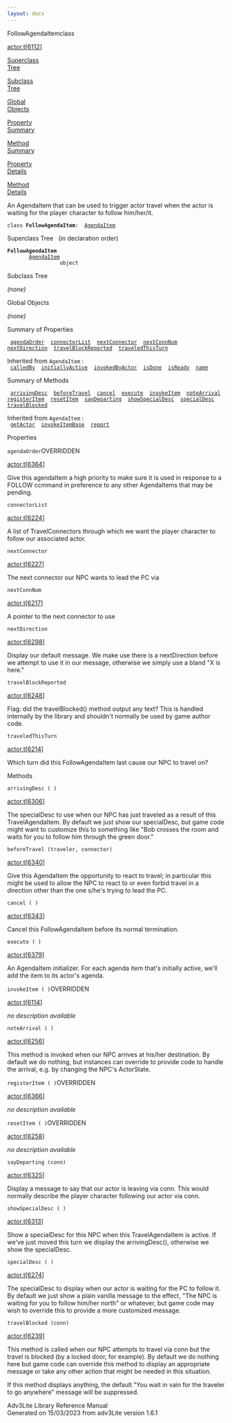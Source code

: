 ```yaml
---
layout: docs
---
```

<span class="title">FollowAgendaItem</span><span class="type">class</span>

[actor.t](../file/actor.t.html)\[[6112](../source/actor.t.html#6112)\]

[Superclass  
Tree](#_SuperClassTree_)

[Subclass  
Tree](#_SubClassTree_)

[Global  
Objects](#_ObjectSummary_)

[Property  
Summary](#_PropSummary_)

[Method  
Summary](#_MethodSummary_)

[Property  
Details](#_Properties_)

[Method  
Details](#_Methods_)

<div class="fdesc">

An AgendaItem that can be used to trigger actor travel when the actor is
waiting for the player character to follow him/her/it.

`class `**`FollowAgendaItem`**` :   `[`AgendaItem`](../object/AgendaItem.html)

</div>

<span id="_SuperClassTree_"></span>

<div class="mjhd">

<span class="hdln">Superclass Tree</span>   (in declaration order)

</div>

**`FollowAgendaItem`**  
`         `[`AgendaItem`](../object/AgendaItem.html)  
`                 object`  
<span id="_SubClassTree_"></span>

<div class="mjhd">

<span class="hdln">Subclass Tree</span>  

</div>

*(none)* <span id="_ObjectSummary_"></span>

<div class="mjhd">

<span class="hdln">Global Objects</span>  

</div>

*(none)* <span id="_PropSummary_"></span>

<div class="mjhd">

<span class="hdln">Summary of Properties</span>  

</div>

` `[`agendaOrder`](#agendaOrder)`  `[`connectorList`](#connectorList)`  `[`nextConnector`](#nextConnector)`  `[`nextConnNum`](#nextConnNum)`  `[`nextDirection`](#nextDirection)`  `[`travelBlockReported`](#travelBlockReported)`  `[`traveledThisTurn`](#traveledThisTurn)`  `

Inherited from `AgendaItem` :  
` `[`calledBy`](../object/AgendaItem.html#calledBy)`  `[`initiallyActive`](../object/AgendaItem.html#initiallyActive)`  `[`invokedByActor`](../object/AgendaItem.html#invokedByActor)`  `[`isDone`](../object/AgendaItem.html#isDone)`  `[`isReady`](../object/AgendaItem.html#isReady)`  `[`name`](../object/AgendaItem.html#name)`  `

<span id="_MethodSummary_"></span>

<div class="mjhd">

<span class="hdln">Summary of Methods</span>  

</div>

` `[`arrivingDesc`](#arrivingDesc)`  `[`beforeTravel`](#beforeTravel)`  `[`cancel`](#cancel)`  `[`execute`](#execute)`  `[`invokeItem`](#invokeItem)`  `[`noteArrival`](#noteArrival)`  `[`registerItem`](#registerItem)`  `[`resetItem`](#resetItem)`  `[`sayDeparting`](#sayDeparting)`  `[`showSpecialDesc`](#showSpecialDesc)`  `[`specialDesc`](#specialDesc)`  `[`travelBlocked`](#travelBlocked)`  `

Inherited from `AgendaItem` :  
` `[`getActor`](../object/AgendaItem.html#getActor)`  `[`invokeItemBase`](../object/AgendaItem.html#invokeItemBase)`  `[`report`](../object/AgendaItem.html#report)`  `

<span id="_Properties_"></span>

<div class="mjhd">

<span class="hdln">Properties</span>  

</div>

<span id="agendaOrder"></span>

`agendaOrder`<span class="rem">OVERRIDDEN</span>

[actor.t](../file/actor.t.html)\[[6364](../source/actor.t.html#6364)\]

<div class="desc">

Give this agendaItem a high priority to make sure it is used in response
to a FOLLOW ccmmand in preference to any other AgendaItems that may be
pending.

</div>

<span id="connectorList"></span>

`connectorList`

[actor.t](../file/actor.t.html)\[[6224](../source/actor.t.html#6224)\]

<div class="desc">

A list of TravelConnectors through which we want the player character to
follow our associated actor.

</div>

<span id="nextConnector"></span>

`nextConnector`

[actor.t](../file/actor.t.html)\[[6227](../source/actor.t.html#6227)\]

<div class="desc">

The next connector our NPC wants to lead the PC via

</div>

<span id="nextConnNum"></span>

`nextConnNum`

[actor.t](../file/actor.t.html)\[[6217](../source/actor.t.html#6217)\]

<div class="desc">

A pointer to the next connector to use

</div>

<span id="nextDirection"></span>

`nextDirection`

[actor.t](../file/actor.t.html)\[[6298](../source/actor.t.html#6298)\]

<div class="desc">

Display our default message. We make use there is a nextDirection before
we attempt to use it in our message, otherwise we simply use a bland "X
is here."

</div>

<span id="travelBlockReported"></span>

`travelBlockReported`

[actor.t](../file/actor.t.html)\[[6248](../source/actor.t.html#6248)\]

<div class="desc">

Flag: did the travelBlocked() method output any text? This is handled
internally by the library and shouldn't normally be used by game author
code.

</div>

<span id="traveledThisTurn"></span>

`traveledThisTurn`

[actor.t](../file/actor.t.html)\[[6214](../source/actor.t.html#6214)\]

<div class="desc">

Which turn did this FollowAgendaItem last cause our NPC to travel on?

</div>

<span id="_Methods_"></span>

<div class="mjhd">

<span class="hdln">Methods</span>  

</div>

<span id="arrivingDesc"></span>

`arrivingDesc ( )`

[actor.t](../file/actor.t.html)\[[6306](../source/actor.t.html#6306)\]

<div class="desc">

The specialDesc to use when our NPC has just traveled as a result of
this TravelAgendaItem. By default we just show our specialDesc, but game
code might want to customize this to something like "Bob crosses the
room and waits for you to follow him through the green door."

</div>

<span id="beforeTravel"></span>

`beforeTravel (traveler, connector)`

[actor.t](../file/actor.t.html)\[[6340](../source/actor.t.html#6340)\]

<div class="desc">

Give this AgendaItem the opportunity to react to travel; in particular
this might be used to allow the NPC to react to or even forbid travel in
a direction other than the one s/he's trying to lead the PC.

</div>

<span id="cancel"></span>

`cancel ( )`

[actor.t](../file/actor.t.html)\[[6343](../source/actor.t.html#6343)\]

<div class="desc">

Cancel this FollowAgendaItem before its normal termination.

</div>

<span id="execute"></span>

`execute ( )`

[actor.t](../file/actor.t.html)\[[6379](../source/actor.t.html#6379)\]

<div class="desc">

An AgendaItem initializer. For each agenda item that's initially active,
we'll add the item to its actor's agenda.

</div>

<span id="invokeItem"></span>

`invokeItem ( )`<span class="rem">OVERRIDDEN</span>

[actor.t](../file/actor.t.html)\[[6114](../source/actor.t.html#6114)\]

<div class="desc">

*no description available*

</div>

<span id="noteArrival"></span>

`noteArrival ( )`

[actor.t](../file/actor.t.html)\[[6256](../source/actor.t.html#6256)\]

<div class="desc">

This method is invoked when our NPC arrives at his/her destination. By
default we do nothing, but instances can override to provide code to
handle the arrival, e.g. by changing the NPC's ActorState.

</div>

<span id="registerItem"></span>

`registerItem ( )`<span class="rem">OVERRIDDEN</span>

[actor.t](../file/actor.t.html)\[[6366](../source/actor.t.html#6366)\]

<div class="desc">

*no description available*

</div>

<span id="resetItem"></span>

`resetItem ( )`<span class="rem">OVERRIDDEN</span>

[actor.t](../file/actor.t.html)\[[6258](../source/actor.t.html#6258)\]

<div class="desc">

*no description available*

</div>

<span id="sayDeparting"></span>

`sayDeparting (conn)`

[actor.t](../file/actor.t.html)\[[6325](../source/actor.t.html#6325)\]

<div class="desc">

Display a message to say that our actor is leaving via conn. This would
normally describe the player character following our actor via conn.

</div>

<span id="showSpecialDesc"></span>

`showSpecialDesc ( )`

[actor.t](../file/actor.t.html)\[[6313](../source/actor.t.html#6313)\]

<div class="desc">

Show a specialDesc for this NPC when this TravelAgendaItem is active. If
we've just moved this turn we display the arrivingDesc(), otherwise we
show the specialDesc.

</div>

<span id="specialDesc"></span>

`specialDesc ( )`

[actor.t](../file/actor.t.html)\[[6274](../source/actor.t.html#6274)\]

<div class="desc">

The specialDesc to display when our actor is waiting for the PC to
follow it. By default we just show a plain vanilla message to the
effect, "The NPC is waiting for you to follow him/her north" or
whatever, but game code may wish to override this to provide a more
customized message.

</div>

<span id="travelBlocked"></span>

`travelBlocked (conn)`

[actor.t](../file/actor.t.html)\[[6239](../source/actor.t.html#6239)\]

<div class="desc">

This method is called when our NPC attempts to travel via conn but the
travel is blocked (by a locked door, for example). By default we do
nothing here but game code can override this method to display an
appropriate message or take any other action that might be needed in
this situation.

If this method displays anything, the default "You wait in vain for the
traveler to go anywhere" message will be suppressed.

</div>

<div class="ftr">

Adv3Lite Library Reference Manual  
Generated on 15/03/2023 from adv3Lite version 1.6.1

</div>
